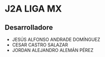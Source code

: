 # J2A LIGA MX

## Desarrolladore

- JESÚS ALFONSO ANDRADE DOMÍNGUEZ
- CESAR CASTRO SALAZAR
- JORDAN ALEJANDRO ALEMÁN PÉREZ
